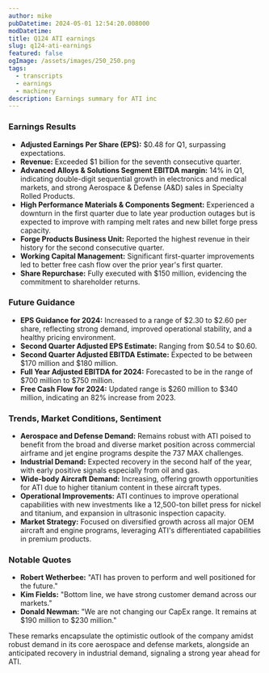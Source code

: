 ```yaml
---
author: mike
pubDatetime: 2024-05-01 12:54:20.008000
modDatetime: 
title: Q124 ATI earnings
slug: q124-ati-earnings
featured: false
ogImage: /assets/images/250_250.png
tags:
  - transcripts
  - earnings
  - machinery
description: Earnings summary for ATI inc
---
```

### Earnings Results
- **Adjusted Earnings Per Share (EPS):** $0.48 for Q1, surpassing expectations.
- **Revenue:** Exceeded $1 billion for the seventh consecutive quarter.
- **Advanced Alloys & Solutions Segment EBITDA margin:** 14% in Q1, indicating double-digit sequential growth in electronics and medical markets, and strong Aerospace & Defense (A&D) sales in Specialty Rolled Products.
- **High Performance Materials & Components Segment:** Experienced a downturn in the first quarter due to late year production outages but is expected to improve with ramping melt rates and new billet forge press capacity.
- **Forge Products Business Unit:** Reported the highest revenue in their history for the second consecutive quarter.
- **Working Capital Management:** Significant first-quarter improvements led to better free cash flow over the prior year's first quarter.
- **Share Repurchase:** Fully executed with $150 million, evidencing the commitment to shareholder returns.

### Future Guidance
- **EPS Guidance for 2024:** Increased to a range of $2.30 to $2.60 per share, reflecting strong demand, improved operational stability, and a healthy pricing environment.
- **Second Quarter Adjusted EPS Estimate:** Ranging from $0.54 to $0.60.
- **Second Quarter Adjusted EBITDA Estimate:** Expected to be between $170 million and $180 million.
- **Full Year Adjusted EBITDA for 2024:** Forecasted to be in the range of $700 million to $750 million.
- **Free Cash Flow for 2024:** Updated range is $260 million to $340 million, indicating an 82% increase from 2023.

### Trends, Market Conditions, Sentiment
- **Aerospace and Defense Demand:** Remains robust with ATI poised to benefit from the broad and diverse market position across commercial airframe and jet engine programs despite the 737 MAX challenges.
- **Industrial Demand:** Expected recovery in the second half of the year, with early positive signals especially from oil and gas.
- **Wide-body Aircraft Demand:** Increasing, offering growth opportunities for ATI due to higher titanium content in these aircraft types.
- **Operational Improvements:** ATI continues to improve operational capabilities with new investments like a 12,500-ton billet press for nickel and titanium, and expansion in ultrasonic inspection capacity.
- **Market Strategy:** Focused on diversified growth across all major OEM aircraft and engine programs, leveraging ATI's differentiated capabilities in premium products.

### Notable Quotes
- **Robert Wetherbee:** "ATI has proven to perform and well positioned for the future."
- **Kim Fields:** "Bottom line, we have strong customer demand across our markets."
- **Donald Newman:** "We are not changing our CapEx range. It remains at $190 million to $230 million." 

These remarks encapsulate the optimistic outlook of the company amidst robust demand in its core aerospace and defense markets, alongside an anticipated recovery in industrial demand, signaling a strong year ahead for ATI.
